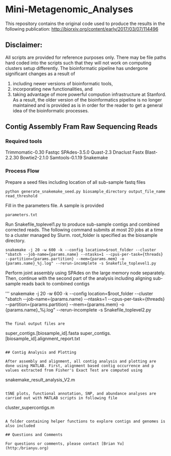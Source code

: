 # Mini-Metagenomic_Analyses

This repository contains the original code used to produce the results in the following publication:
http://biorxiv.org/content/early/2017/03/07/114496

## Disclaimer:

All scripts are provided for reference purposes only. There may be file paths hard coded into the scripts such that they will not work on computing clusters setup differently. The bioinformatic pipeline has undergone significant changes as a result of
1. including newer versions of bioinformatic tools,
2. incorporating new functionalities, and
3. taking advantage of more powerful compution infrastructure at Stanford.
As a result, the older version of the bioinformatics pipeline is no longer maintained and is provided as is in order for the reader to get a general idea of the bioinformatic processes. 

## Contig Assembly Fram Raw Sequencing Reads

### Required tools

Trimmomatic-0.30
Fastqc
SPAdes-3.5.0
Quast-2.3
Dnaclust
Fastx
Blast-2.2.30
Bowtie2-2.1.0
Samtools-0.1.19
Snakemake

### Process Flow

Prepare a seed files including location of all sub-sample fastq files

```
python generate_snakemake_seed.py biosample_directory output_file_name read_threshold
```

Fill in the parameters file. A sample is provided

```
parameters.txt
```

Run Snakefile_toplevel1.py to produce sub-sample contigs and combined corrected reads. The following command submits at most 20 jobs at a time to a cluster managed by Slurm. root_folder is specified as the biosample directory.

```
snakemake -j 20 -w 600 -k --config location=$root_folder --cluster "sbatch --job-name={params.name} --ntasks=1 --cpus-per-task={threads} --partition={params.partition} --mem={params.mem} -o {params.name}_%j.log" --rerun-incomplete -s Snakefile_toplevel1.py
```

Perform joint assembly using SPAdes on the large memory node separately. Then, continue with the second part of the analysis including aligning sub-sample reads back to combined contigs

'''
snakemake -j 20 -w 600 -k --config location=$root_folder --cluster "sbatch --job-name={params.name} --ntasks=1 --cpus-per-task={threads} --partition={params.partition} --mem={params.mem} -o {params.name}_%j.log" --rerun-incomplete -s Snakefile_toplevel2.py
```

The final output files are

```
super_contigs.[biosample_id].fasta
super_contigs.[biosample_id].alignment_report.txt
```

## Contig Analysis and Plotting

After assembly and alignment, all contig analysis and plotting are done using MATLAB. First, alignment based contig occurrence and p values extracted from Fisher's Exact Test are computed using

```
snakemake_result_analysis_V2.m
```

tSNE plots, functional annotation, SNP, and abundance analyses are carried out with MATLAB scripts in following file

```
cluster_supercontigs.m
```

A folder containing helper functions to explore contigs and genomes is also included

## Questions and Comments

For questions or comments, please contact [Brian Yu](http:/brianyu.org)
